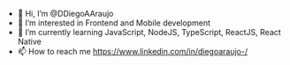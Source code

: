 - 👋 Hi, I’m @DDiegoAAraujo
- 👀 I’m interested in Frontend and Mobile development
- 🌱 I’m currently learning JavaScript, NodeJS, TypeScript, ReactJS, React Native
- 📫 How to reach me https://www.linkedin.com/in/diegoaraujo-/

<!---
DDiegoAAraujo/DDiegoAAraujo is a ✨ special ✨ repository because its `README.md` (this file) appears on your GitHub profile.
You can click the Preview link to take a look at your changes.
--->
